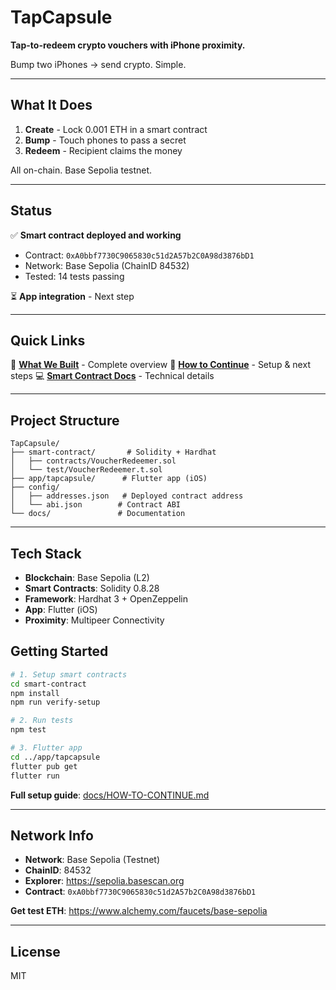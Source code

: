 # TapCapsule

**Tap-to-redeem crypto vouchers with iPhone proximity.**

Bump two iPhones → send crypto. Simple.

---

## What It Does

1. **Create** - Lock 0.001 ETH in a smart contract
2. **Bump** - Touch phones to pass a secret
3. **Redeem** - Recipient claims the money

All on-chain. Base Sepolia testnet.

---

## Status

✅ **Smart contract deployed and working**
- Contract: `0xA0bbf7730C9065830c51d2A57b2C0A98d3876bD1`
- Network: Base Sepolia (ChainID 84532)
- Tested: 14 tests passing

⏳ **App integration** - Next step

---

## Quick Links

📖 **[What We Built](docs/WHAT-WE-BUILT.md)** - Complete overview
🚀 **[How to Continue](docs/HOW-TO-CONTINUE.md)** - Setup & next steps
💻 **[Smart Contract Docs](smart-contract/README.md)** - Technical details

---

## Project Structure

```
TapCapsule/
├── smart-contract/       # Solidity + Hardhat
│   ├── contracts/VoucherRedeemer.sol
│   └── test/VoucherRedeemer.t.sol
├── app/tapcapsule/      # Flutter app (iOS)
├── config/
│   ├── addresses.json   # Deployed contract address
│   └── abi.json        # Contract ABI
└── docs/               # Documentation
```

---

## Tech Stack

- **Blockchain**: Base Sepolia (L2)
- **Smart Contracts**: Solidity 0.8.28
- **Framework**: Hardhat 3 + OpenZeppelin
- **App**: Flutter (iOS)
- **Proximity**: Multipeer Connectivity

## Getting Started

```bash
# 1. Setup smart contracts
cd smart-contract
npm install
npm run verify-setup

# 2. Run tests
npm test

# 3. Flutter app
cd ../app/tapcapsule
flutter pub get
flutter run
```

**Full setup guide**: [docs/HOW-TO-CONTINUE.md](docs/HOW-TO-CONTINUE.md)

---

## Network Info

- **Network**: Base Sepolia (Testnet)
- **ChainID**: 84532
- **Explorer**: https://sepolia.basescan.org
- **Contract**: `0xA0bbf7730C9065830c51d2A57b2C0A98d3876bD1`

**Get test ETH**: https://www.alchemy.com/faucets/base-sepolia

---

## License

MIT

